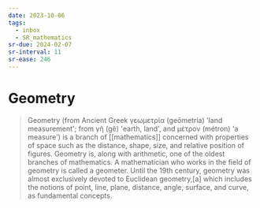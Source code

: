 ```yaml
---
date: 2023-10-06
tags:
  - inbox
  - SR_mathematics
sr-due: 2024-02-07
sr-interval: 11
sr-ease: 246
---
```


# Geometry

> Geometry (from Ancient Greek γεωμετρία (geōmetría) 'land measurement'; from γῆ
> (gê) 'earth, land', and μέτρον (métron) 'a measure') is a branch of
> [[mathematics]] concerned with properties of space such as the distance,
> shape, size, and relative position of figures. Geometry is, along with
> arithmetic, one of the oldest branches of mathematics. A mathematician who
> works in the field of geometry is called a geometer. Until the 19th century,
> geometry was almost exclusively devoted to Euclidean geometry,[a] which
> includes the notions of point, line, plane, distance, angle, surface, and
> curve, as fundamental concepts.
